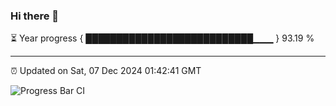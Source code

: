 ### Hi there 👋

⏳ Year progress { ███████████████████████████▁▁▁ } 93.19 %

---

⏰ Updated on Sat, 07 Dec 2024 01:42:41 GMT

![Progress Bar CI](https://github.com/liununu/liununu/workflows/Progress%20Bar%20CI/badge.svg)
